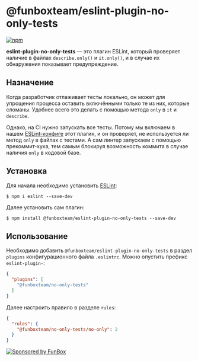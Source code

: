 # @funboxteam/eslint-plugin-no-only-tests

[![npm](https://img.shields.io/npm/v/@funboxteam/eslint-plugin-no-only-tests.svg)](https://www.npmjs.com/package/@funboxteam/eslint-plugin-no-only-tests)

**eslint-plugin-no-only-tests** — это плагин ESLint, который проверяет наличие в файлах `describe.only()` и `it.only()`, и в случае их обнаружения показывает предупреждение.

## Назначение

Когда разработчик отлаживает тесты локально, он может для упрощения процесса оставить включёнными только те из них, 
которые сломаны. Удобнее всего это делать с помощью метода `only` в `it` и `describe`.

Однако, на CI нужно запускать все тесты. 
Потому мы включаем в нашем [ESLint-конфиге](https://github.com/funbox/eslint-config) этот плагин, и он проверяет, 
не используется ли метод `only` в файлах с тестами. А сам линтер запускаем с помощью прекоммит-хука,
тем самым блокируя возможность коммита в случае наличия `only` в кодовой базе.

## Установка

Для начала необходимо установить [ESLint](http://eslint.org):

```
$ npm i eslint --save-dev
```

Далее установить сам плагин:

```
$ npm install @funboxteam/eslint-plugin-no-only-tests --save-dev
```

## Использование

Необходимо добавить `@funboxteam/eslint-plugin-no-only-tests` в раздел `plugins` конфигурационного файла `.eslintrc`.
Можно опустить префикс `eslint-plugin-`:

```json
{
  "plugins": [
    "@funboxteam/no-only-tests"
  ]
}
```

Далее настроить правило в разделе `rules`:


```json
{
  "rules": {
    "@funboxteam/no-only-tests/no-only": 2
  }
}
```

[![Sponsored by FunBox](https://funbox.ru/badges/sponsored_by_funbox_centered.svg)](https://funbox.ru)
